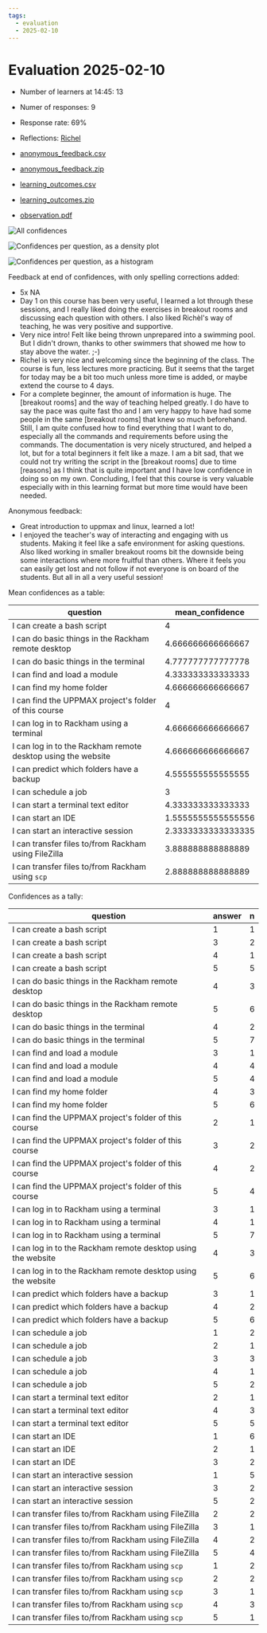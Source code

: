 ```yaml
---
tags:
  - evaluation
  - 2025-02-10
---
```


# Evaluation 2025-02-10

- Number of learners at 14:45: 13
- Numer of responses: 9
- Response rate: 69%
- Reflections: [Richel](../../reflections/20250210/README.md)

- [anonymous_feedback.csv](anonymous_feedback.csv)
- [anonymous_feedback.zip](anonymous_feedback.zip)
- [learning_outcomes.csv](learning_outcomes.csv)
- [learning_outcomes.zip](learning_outcomes.zip)
- [observation.pdf](observation.pdf)

![All confidences](all_confidences.png)

![Confidences per question, as a density plot](confidences_per_question_density.png)

![Confidences per question, as a histogram](confidences_per_question_histogram.png)

Feedback at end of confidences, with only spelling corrections added:

- 5x NA
- Day 1 on this course has been very useful,
  I learned a lot through these sessions,
  and I really liked doing the exercises in breakout rooms and
  discussing each question with others.
  I also liked Richèl's way of teaching,
  he was very positive and supportive.
- Very nice intro!
  Felt like being thrown unprepared into a swimming pool.
  But I didn't drown, thanks to other swimmers
  that showed me how to stay above the water. ;-)
- Richel is very nice and welcoming since the beginning of the class.
  The course is fun, less lectures more practicing.
  But it seems that the target for today may be a bit too much unless
  more time is added, or maybe extend the course to 4 days.
- For a complete beginner, the amount of information is huge.
  The [breakout rooms] and the way of teaching helped greatly.
  I do have to say the pace was quite fast tho and I am very happy
  to have had some people in the same [breakout rooms]
  that knew so much beforehand. Still, I am quite confused how to find
  everything that I want to do, especially all the commands and
  requirements before using the commands. The documentation is very nicely
  structured, and helped a lot, but for a total beginners it felt like a
  maze. I am a bit sad, that we could not try writing the script in the
  [breakout rooms] due to time [reasons] as I think that is quite important
  and I have low confidence in doing so on my own.
  Concluding, I feel that this course is very valuable especially
  with in this learning format but more time would have been needed.

Anonymous feedback:

- Great introduction to uppmax and linux, learned a lot!
- I enjoyed the teacher's way of interacting and engaging with us students.
  Making it feel like a safe environment for asking questions.
  Also liked working in smaller breakout rooms bit the downside being some
  interactions where more fruitful than others.
  Where it feels you can easily get lost
  and not follow if not everyone is on board of the students.
  But all in all a very useful session!


Mean confidences as a table:

question                  |mean_confidence
--------------------------|---------------
I can create a bash script|4
I can do basic things in the Rackham remote desktop|4.666666666666667
I can do basic things in the terminal|4.777777777777778
I can find and load a module|4.333333333333333
I can find my home folder|4.666666666666667
I can find the UPPMAX project's folder of this course|4
I can log in to Rackham using a terminal|4.666666666666667
I can log in to the Rackham remote desktop using the website|4.666666666666667
I can predict which folders have a backup|4.555555555555555
I can schedule a job|3
I can start a terminal text editor|4.333333333333333
I can start an IDE|1.5555555555555556
I can start an interactive session|2.3333333333333335
I can transfer files to/from Rackham using FileZilla|3.888888888888889
I can transfer files to/from Rackham using `scp`|2.888888888888889

Confidences as a tally:

question                  |answer|n
--------------------------|------|---
I can create a bash script|1|1
I can create a bash script|3|2
I can create a bash script|4|1
I can create a bash script|5|5
I can do basic things in the Rackham remote desktop|4|3
I can do basic things in the Rackham remote desktop|5|6
I can do basic things in the terminal|4|2
I can do basic things in the terminal|5|7
I can find and load a module|3|1
I can find and load a module|4|4
I can find and load a module|5|4
I can find my home folder|4|3
I can find my home folder|5|6
I can find the UPPMAX project's folder of this course|2|1
I can find the UPPMAX project's folder of this course|3|2
I can find the UPPMAX project's folder of this course|4|2
I can find the UPPMAX project's folder of this course|5|4
I can log in to Rackham using a terminal|3|1
I can log in to Rackham using a terminal|4|1
I can log in to Rackham using a terminal|5|7
I can log in to the Rackham remote desktop using the website|4|3
I can log in to the Rackham remote desktop using the website|5|6
I can predict which folders have a backup|3|1
I can predict which folders have a backup|4|2
I can predict which folders have a backup|5|6
I can schedule a job|1|2
I can schedule a job|2|1
I can schedule a job|3|3
I can schedule a job|4|1
I can schedule a job|5|2
I can start a terminal text editor|2|1
I can start a terminal text editor|4|3
I can start a terminal text editor|5|5
I can start an IDE|1|6
I can start an IDE|2|1
I can start an IDE|3|2
I can start an interactive session|1|5
I can start an interactive session|3|2
I can start an interactive session|5|2
I can transfer files to/from Rackham using FileZilla|2|2
I can transfer files to/from Rackham using FileZilla|3|1
I can transfer files to/from Rackham using FileZilla|4|2
I can transfer files to/from Rackham using FileZilla|5|4
I can transfer files to/from Rackham using `scp`|1|2
I can transfer files to/from Rackham using `scp`|2|2
I can transfer files to/from Rackham using `scp`|3|1
I can transfer files to/from Rackham using `scp`|4|3
I can transfer files to/from Rackham using `scp`|5|1
